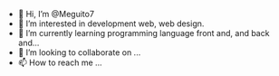 - 👋 Hi, I’m @Meguito7
- 👀 I’m interested in development web, web design.
- 🌱 I’m currently learning programming language front and, and back and...
- 💞️ I’m looking to collaborate on ...
- 📫 How to reach me ...

<!---
Meguito7/Meguito7 is a ✨ special ✨ repository because its `README.md` (this file) appears on your GitHub profile.
You can click the Preview link to take a look at your changes.
--->
